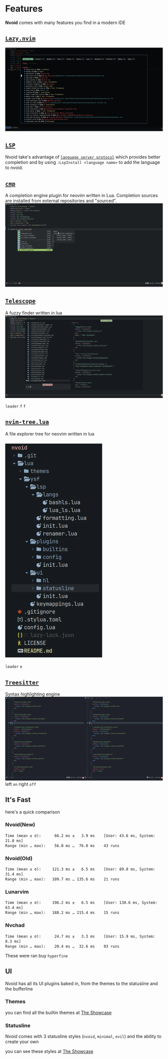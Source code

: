 # Features

**Nvoid** comes with many features you find in a modern IDE

## [`Lazy.nvim`](https://github.com/folke/lazy.nvim)

![lazy nvim](/img/lazy.webp)

## [`LSP`](https://github.com/neovim/nvim-lspconfig)

Nvoid take's advantage of [`language server protocol`](https://microsoft.github.io/language-server-protocol/) which provides better completion and by using `:LspInstall <language name>` to add the language to nvoid.

## [`cmp`](https://github.com/hrsh7th/nvim-cmp)

A completion engine plugin for neovim written in Lua. Completion sources are installed from external repositories and "sourced".
![CMP](/img/preview/cmp.webp)

## [`Telescope`](https://github.com/nvim-telescope/telescope.nvim)

A fuzzy finder written in lua
![CMP](/img/preview/telescope.webp)

`leader` `f` `f`

## [`nvim-tree.lua`](https://github.com/kyazdani42/nvim-tree.lua)

A file explorer tree for neovim written in lua
<h3 align="left">

![Nvim tree](/img/nvim-tree.webp)

</h3>

`leader` `e`

## [`Treesitter`](https://github.com/nvim-treesitter/nvim-treesitter)

Syntax highlighting engine
![Treesitter](/img/treesitter.webp)
left `on` right `off`


## It's Fast
here's a quick comparison
### Nvoid(New)
```
Time (mean ± σ):      66.2 ms ±   3.9 ms    [User: 43.6 ms, System: 21.8 ms]
Range (min … max):    56.0 ms …  76.0 ms    43 runs
```
### Nvoid(Old)
```
Time (mean ± σ):     121.3 ms ±   6.5 ms    [User: 89.0 ms, System: 31.4 ms]
Range (min … max):   109.7 ms … 135.6 ms    21 runs
```
### Lunarvim
```
Time (mean ± σ):     196.2 ms ±   6.5 ms    [User: 130.6 ms, System: 63.4 ms]
Range (min … max):   188.2 ms … 215.4 ms    15 runs
```
### Nvchad
```
Time (mean ± σ):      24.7 ms ±   3.3 ms    [User: 15.9 ms, System: 8.3 ms]
Range (min … max):    20.4 ms …  32.6 ms    93 runs
```
These were ran buy `hyperfine`

## UI

Nvoid has all its UI plugins baked in, from the themes to the statusline and the bufferline


### Themes
you can find all the builtin themes at [The Showcase](/showcase)

### Statusline

Nvoid comes with 3 statusline styles (`nvoid`, `minimal`, `evil`) and the ability to create your own

you can see these styles at [The Showcase](/showcase)
